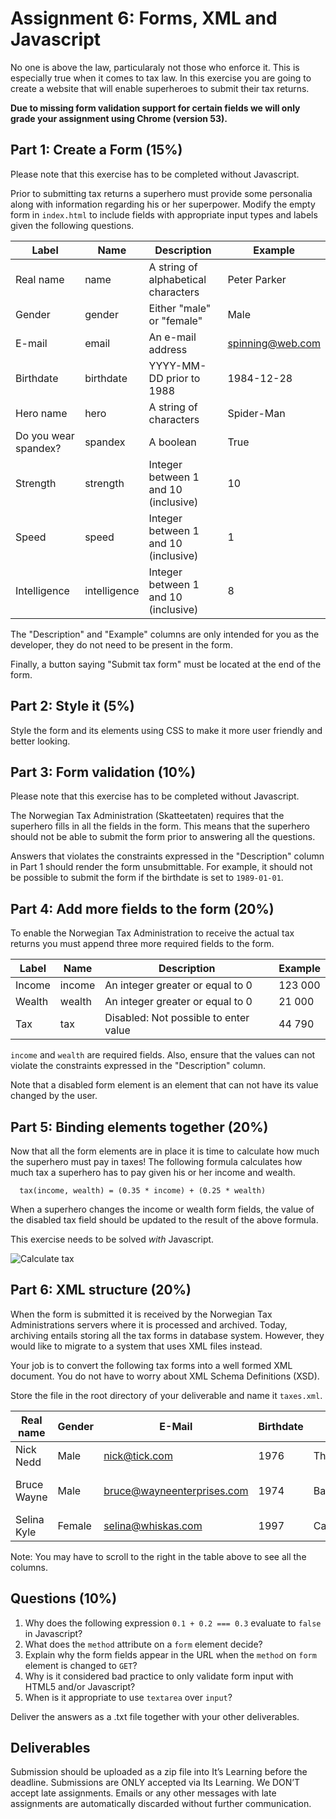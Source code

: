 # Assignment 6: Forms, XML and Javascript

No one is above the law, particularaly not those who enforce it. This is especially true when it comes to tax law. In this exercise you are going to create a website that will enable superheroes to submit their tax returns.

**Due to missing form validation support for certain fields we will only grade your assignment using Chrome (version 53).**

## Part 1: Create a Form (15%)

Please note that this exercise has to be completed without Javascript.

Prior to submitting tax returns a superhero must provide some personalia along with information regarding his or her superpower. Modify the empty form in ````index.html```` to include fields with appropriate input types and labels given the following questions.

| Label                  | Name         | Description                          | Example          |
|------------------------|--------------|--------------------------------------|------------------|
| Real name              | name         | A string of alphabetical characters  | Peter Parker     |
| Gender                 | gender       | Either "male" or "female"            | Male             |
| E-mail                 | email        | An e-mail address                    | spinning@web.com |
| Birthdate              | birthdate    | YYYY-MM-DD prior to 1988             | 1984-12-28       |
| Hero name              | hero         | A string of characters               | Spider-Man       |
| Do you wear spandex?   | spandex      | A boolean                            | True             |
| Strength               | strength     | Integer between 1 and 10 (inclusive) | 10               |
| Speed                  | speed        | Integer between 1 and 10 (inclusive) | 1                |
| Intelligence           | intelligence | Integer between 1 and 10 (inclusive) | 8                |

The "Description" and "Example" columns are only intended for you as the developer, they do not need to be present in the form.

Finally, a button saying "Submit tax form" must be located at the end of the form.

## Part 2: Style it (5%)

Style the form and its elements using CSS to make it more user friendly and better looking.

## Part 3: Form validation (10%)

Please note that this exercise has to be completed without Javascript.

The Norwegian Tax Administration (Skatteetaten) requires that the superhero fills in all the fields in the form. This means that the superhero should not be able to submit the form prior to answering all the questions. 

Answers that violates the constraints expressed in the "Description" column in Part 1 should render the form unsubmittable. For example, it should not be possible to submit the form if the birthdate is set to ````1989-01-01````.

## Part 4: Add more fields to the form (20%)

To enable the Norwegian Tax Administration to receive the actual tax returns you must append three more required fields to the form.

| Label          | Name         | Description                           | Example          |
|----------------|--------------|---------------------------------------|------------------|
| Income         | income       | An integer greater or equal to 0      | 123 000          |
| Wealth         | wealth       | An integer greater or equal to 0      |  21 000          |
| Tax            | tax          | Disabled: Not possible to enter value |  44 790          |

````income```` and ````wealth```` are required fields. Also, ensure that the values can not violate the constraints expressed in the "Description" column.

Note that a disabled form element is an element that can not have its value changed by the user. 

## Part 5: Binding elements together (20%)

Now that all the form elements are in place it is time to calculate how much the superhero must pay in taxes! The following formula calculates how much tax a superhero has to pay given his or her income and wealth.

````
  tax(income, wealth) = (0.35 * income) + (0.25 * wealth)
````

When a superhero changes the income or wealth form fields, the value of the disabled tax field should be updated to the result of the above formula.

This exercise needs to be solved *with* Javascript.

![Calculate tax](images/calculate-tax.gif)

## Part 6: XML structure (20%)

When the form is submitted it is received by the Norwegian Tax Administrations servers where it is processed and archived. Today, archiving entails storing all the tax forms in database system. However, they would like to migrate to a system that uses XML files instead.

Your job is to convert the following tax forms into a well formed XML document. You do not have to worry about XML Schema Definitions (XSD).

Store the file in the root directory of your deliverable and name it ````taxes.xml````. 

| Real name   | Gender | E-Mail                     | Birthdate | Hero name | Spandex | Strength | Speed | Intelligence | Wealth     | Income    | Tax
|-------------|--------|----------------------------|-----------|-----------|---------|----------|-------|--------------|----------- |-----------|-----
| Nick Nedd   | Male   | nick@tick.com              | 1976      | The Tick  | Yes     | 9        | 7     | 5            | 0          | 90 287    | 29 794
| Bruce Wayne | Male   | bruce@wayneenterprises.com | 1974      | Batman    | No      | 7        | 4     | 9            | 50 144 501 | 3 343 891 | 11 132 384
| Selina Kyle | Female | selina@whiskas.com         | 1997      | Catwoman  | Yes     | 6        | 6     | 9            | 2 987 323  | 0         | 597 464

Note: You may have to scroll to the right in the table above to see all the columns.

## Questions (10%)
1. Why does the following expression ````0.1 + 0.2 === 0.3```` evaluate to ````false```` in Javascript?
2. What does the ````method```` attribute on a ````form```` element decide?
3. Explain why the form fields appear in the URL when the ````method```` on ````form```` element is changed to ````GET````?
4. Why is it considered bad practice to only validate form input with HTML5 and/or Javascript?
5. When is it appropriate to use ````textarea```` over ````input````? 

Deliver the answers as a .txt file together with your other deliverables. 

## Deliverables
Submission should be uploaded as a zip file into It’s Learning before the deadline. Submissions are ONLY accepted via Its Learning. We DON’T accept late assignments. Emails or any other messages with late assignments are automatically discarded without further communication.
